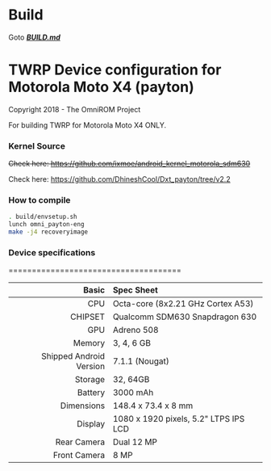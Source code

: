 # Build
Goto ___[BUILD.md](BUILD.md)___
# TWRP Device configuration for Motorola Moto X4 (payton)

Copyright 2018 - The OmniROM Project

For building TWRP for Motorola Moto X4 ONLY.

### Kernel Source
~~Check here: https://github.com/ixmoe/android_kernel_motorola_sdm630~~

Check here: https://github.com/DhineshCool/Dxt_payton/tree/v2.2
### How to compile

```sh
. build/envsetup.sh
lunch omni_payton-eng
make -j4 recoveryimage
```

### Device specifications
=====================================

Basic   | Spec Sheet
-------:|:-------------------------
CPU     | Octa-core (8x2.21 GHz Cortex A53)
CHIPSET | Qualcomm SDM630 Snapdragon 630
GPU     | Adreno 508
Memory  | 3, 4, 6 GB
Shipped Android Version | 7.1.1 (Nougat)
Storage | 32, 64GB
Battery | 3000 mAh
Dimensions | 148.4 x 73.4 x 8 mm
Display | 1080 x 1920 pixels, 5.2" LTPS IPS LCD
Rear Camera  | Dual 12 MP
Front Camera | 8 MP
